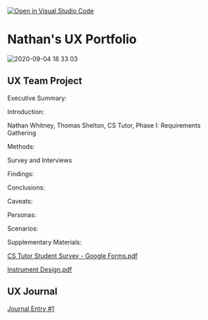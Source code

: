 [![Open in Visual Studio Code](https://classroom.github.com/assets/open-in-vscode-f059dc9a6f8d3a56e377f745f24479a46679e63a5d9fe6f495e02850cd0d8118.svg)](https://classroom.github.com/online_ide?assignment_repo_id=6804810&assignment_repo_type=AssignmentRepo)

# Nathan's UX Portfolio

![2020-09-04 18 33 03](https://user-images.githubusercontent.com/86084524/155828296-9e916e50-20c0-4194-987f-6b337a1e9874.jpg)

## UX Team Project

Executive Summary:

Introduction:

Nathan Whitney, Thomas Shelton, CS Tutor, Phase I: Requirements Gathering

Methods:

Survey and Interviews

Findings:

Conclusions:

Caveats:

Personas:

Scenarios:

Supplementary Materials:

[CS Tutor Student Survey - Google Forms.pdf](https://github.com/UsabilityEngineering/ux-portfolio-the29ster/files/8209449/CS.Tutor.Student.Survey.-.Google.Forms.pdf)

[Instrument Design.pdf](https://github.com/UsabilityEngineering/ux-portfolio-the29ster/files/8209453/Instrument.Design.pdf)

## UX Journal

[Journal Entry #1](j01/)
